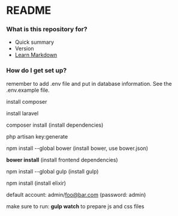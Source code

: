 # README #

### What is this repository for? ###

* Quick summary
* Version
* [Learn Markdown](https://bitbucket.org/tutorials/markdowndemo)

### How do I get set up? ###

remember to add .env file and put in database information. See the .env.example file.
 
install composer

install laravel

composer install (install dependencies)

php artisan key:generate

npm install --global bower (install bower, use bower.json)

**bower install** (install frontend dependencies)

npm install --global gulp (install gulp)

npm install (install elixir)

default account: admin/foo@bar.com (password: admin)

make sure to run: **gulp watch** to prepare js and css files